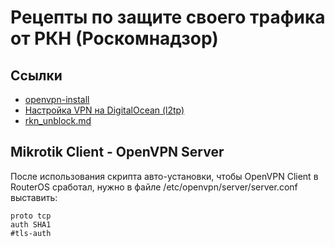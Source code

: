 # Рецепты по защите своего трафика от РКН (Роскомнадзор)

## Ссылки

- [openvpn-install](https://github.com/Nyr/openvpn-install)
- [Настройка VPN на DigitalOcean (l2tp)](https://dgnz.ru/info/nastraivaem-svoj-vpn-l2tp-ipsec-na-digitalocean.html?utm_referrer=https%3A%2F%2Fdgnz.ru%2Finfo%2Fnastraivaem-svoj-vpn-l2tp-ipsec-na-digitalocean.html)
- [rkn_unblock.md](https://gist.github.com/furdarius/ccb61a7bf8e747d43be5e908cc36dd92)

## Mikrotik Client - OpenVPN Server

После использования скрипта авто-установки, чтобы OpenVPN Client в RouterOS сработал, нужно в файле /etc/openvpn/server/server.conf выставить:

```
proto tcp
auth SHA1
#tls-auth
```